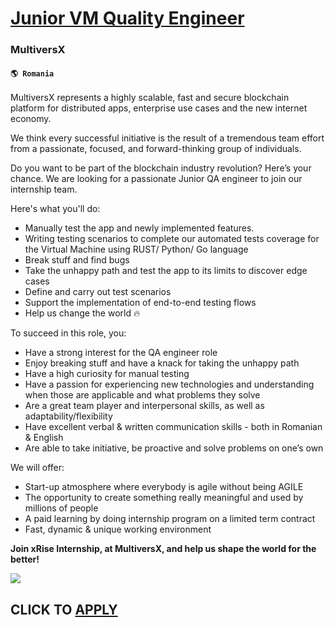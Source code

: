 # [Junior VM Quality Engineer](https://www.remotewlb.com/apply/junior-vm-quality-engineer)  
### MultiversX  
#### `🌎 Romania`  

MultiversX represents a highly scalable, fast and secure blockchain platform for distributed apps, enterprise use cases and the new internet economy.

We think every successful initiative is the result of a tremendous team effort from a passionate, focused, and forward-thinking group of individuals.

Do you want to be part of the blockchain industry revolution? Here’s your chance. We are looking for a passionate Junior QA engineer to join our internship team.

  
  

Here's what you'll do:

  * Manually test the app and newly implemented features. 
  * Writing testing scenarios to complete our automated tests coverage for the Virtual Machine using RUST/ Python/ Go language 
  * Break stuff and find bugs
  * Take the unhappy path and test the app to its limits to discover edge cases
  * Define and carry out test scenarios
  * Support the implementation of end-to-end testing flows
  * Help us change the world 🔥

  
  

To succeed in this role, you:

  * Have a strong interest for the QA engineer role
  * Enjoy breaking stuff and have a knack for taking the unhappy path
  * Have a high curiosity for manual testing
  * Have a passion for experiencing new technologies and understanding when those are applicable and what problems they solve
  * Are a great team player and interpersonal skills, as well as adaptability/flexibility
  * Have excellent verbal & written communication skills - both in Romanian & English
  * Are able to take initiative, be proactive and solve problems on one’s own

  
  

We will offer:

  * Start-up atmosphere where everybody is agile without being AGILE
  * The opportunity to create something really meaningful and used by millions of people
  * A paid learning by doing internship program on a limited term contract
  * Fast, dynamic & unique working environment

**Join xRise Internship, at MultiversX, and help us shape the world for the better!**

![](https://remotive.com/job/track/1901583/blank.gif?source=public_api)  
## CLICK TO [APPLY](https://www.remotewlb.com/apply/junior-vm-quality-engineer)

